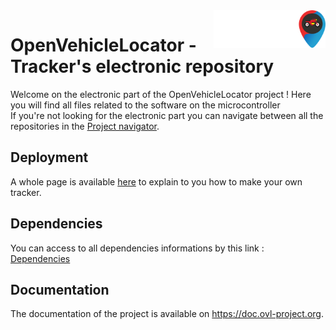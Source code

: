 <a href="https://github.com/eziocangialosi/OpenVehicleLocator">
    <img src="https://raw.githubusercontent.com/eziocangialosi/OVL-Documentation/master/images/OVL_logo_name_white.png" alt="OVL logo" title="OVL" align="right" height="60" />
</a>

# OpenVehicleLocator - Tracker's electronic repository
Welcome on the electronic part of the OpenVehicleLocator project ! Here you will find all files related to the software on the microcontroller <br>
If you're not looking for the electronic part you can navigate between all the repositories in the [Project navigator](https://github.com/eziocangialosi/OpenVehicleLocator#project-navigation).

## Deployment
A whole page is available [here](https://doc.ovl-project.org/tracker-iot/page_deployment.html) to explain to you how to make your own tracker.

## Dependencies
You can access to all dependencies informations by this link : [Dependencies](https://doc.ovl-project.org/tracker-iot/page_dependencies.html)

## Documentation
The documentation of the project is available on <a href="https://doc.ovl-project.org/tracker-iot">https://doc.ovl-project.org</a>.

